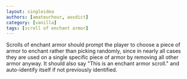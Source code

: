 ```yaml
---
layout: singleidea
authors: [amateurhour, aosdict]
category: [vanilla]
tags: [scroll of enchant armor]
---
```

Scrolls of enchant armor should prompt the player to choose a piece of armor to
enchant rather than picking randomly, since in nearly all cases they are used on
a single specific piece of armor by removing all other armor anyway. It should
also say "This is an enchant armor scroll." and auto-identify itself if not
previously identified.

